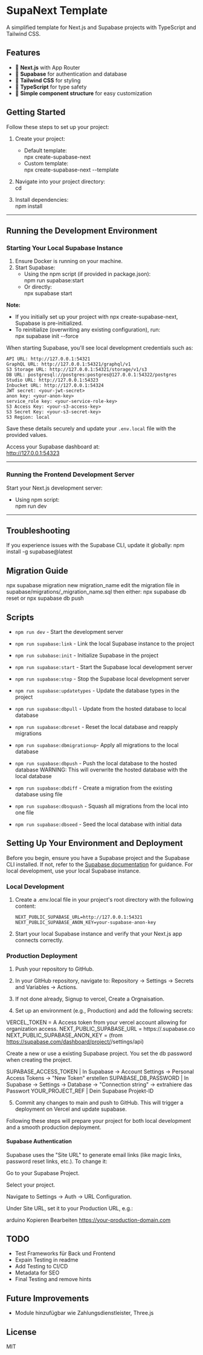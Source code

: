 # SupaNext Template

A simplified template for Next.js and Supabase projects with TypeScript and Tailwind CSS.

## Features

- 🚀 **Next.js** with App Router
- 🔐 **Supabase** for authentication and database
- 🎨 **Tailwind CSS** for styling
- 📝 **TypeScript** for type safety
- 🧩 **Simple component structure** for easy customization

## Getting Started

Follow these steps to set up your project:

1. Create your project:
    - Default template:  
      npx create-supabase-next <project-name>
    - Custom template:  
      npx create-supabase-next --template <template-url>

2. Navigate into your project directory:  
    cd <project-name>

3. Install dependencies:  
    npm install

---

## Running the Development Environment

### Starting Your Local Supabase Instance

1. Ensure Docker is running on your machine.
2. Start Supabase:
    - Using the npm script (if provided in package.json):  
      npm run supabase:start
    - Or directly:  
      npx supabase start

**Note:**  
- If you initially set up your project with npx create-supabase-next, Supabase is pre-initialized.
- To reinitialize (overwriting any existing configuration), run:  
  npx supabase init --force

When starting Supabase, you'll see local development credentials such as:

```
API URL: http://127.0.0.1:54321
GraphQL URL: http://127.0.0.1:54321/graphql/v1
S3 Storage URL: http://127.0.0.1:54321/storage/v1/s3
DB URL: postgresql://postgres:postgres@127.0.0.1:54322/postgres
Studio URL: http://127.0.0.1:54323
Inbucket URL: http://127.0.0.1:54324
JWT secret: <your-jwt-secret>
anon key: <your-anon-key>
service_role key: <your-service-role-key>
S3 Access Key: <your-s3-access-key>
S3 Secret Key: <your-s3-secret-key>
S3 Region: local
```

Save these details securely and update your `.env.local` file with the provided values.

Access your Supabase dashboard at:  
http://127.0.0.1:54323

---

### Running the Frontend Development Server

Start your Next.js development server:
- Using npm script:  
  npm run dev

---

## Troubleshooting

If you experience issues with the Supabase CLI, update it globally:
npm install -g supabase@latest
## Migration Guide
npx supabase migration new migration_name
edit the migration file in supabase/migrations/<timestamp>_migration_name.sql
then either:
npx supabase db reset 
or
npx supabase db push


## Scripts
- `npm run dev` - Start the development server
- `npm run supabase:link` - Link the local Supabase instance to the project
- `npm run subabase:init` - Initialize Supabase in the project
- `npm run supabase:start` - Start the Supabase local development server
- `npm run supabase:stop` - Stop the Supabase local development server
- `npm run supabase:updatetypes` - Update the database types in the project
- `npm run supabase:dbpull` - Update from the hosted database to local database
- `npm run supabase:dbreset` - Reset the local database and reapply migrations
- `npm run supabase:dbmigrationup`- Apply all migrations to the local database
- `npm run supabase:dbpush` - Push the local database to the hosted database WARNING: This will overwrite the hosted database with the local database
- `npm run supabase:dbdiff` - Create a migration from the existing database using file
- `npm run supabase:dbsquash` - Squash all migrations from the local into one file


- `npm run supabase:dbseed` - Seed the local database with initial data

## Setting Up Your Environment and Deployment

Before you begin, ensure you have a Supabase project and the Supabase CLI installed. If not, refer to the [Supabase documentation](https://supabase.com/docs/guides/cli) for guidance. For local development, use your local Supabase instance.

### Local Development

1. Create a .env.local file in your project's root directory with the following content:
    ```
    NEXT_PUBLIC_SUPABASE_URL=http://127.0.0.1:54321
    NEXT_PUBLIC_SUPABASE_ANON_KEY=your-supabase-anon-key
    ```

2. Start your local Supabase instance and verify that your Next.js app connects correctly.

### Production Deployment

1. Push your repository to GitHub.
2. In your GitHub repository, navigate to:
    Repository → Settings → Secrets and Variables → Actions.

3. If not done already, Signup to vercel, Create a Orgnaisation.

4. Set up an environment (e.g., Production) and add the following secrets:

VERCEL_TOKEN = A Access token from your vercel account allowing for organization access.
NEXT_PUBLIC_SUPABASE_URL = https://<project-id>.supabase.co 
NEXT_PUBLIC_SUPABASE_ANON_KEY = (from https://supabase.com/dashboard/project/<project-id>/settings/api)

Create a new or use a existing Supabase project. You set the db password when creating the project.

SUPABASE_ACCESS_TOKEN | In Supabase → Account Settings → Personal Access Tokens → "New Token" erstellen
SUPABASE_DB_PASSWORD | In Supabase → Settings → Database → "Connection string" → extrahiere das Passwort
YOUR_PROJECT_REF | Dein Supabase Projekt-ID

5. Commit any changes to main and push to GitHub. This will trigger a deployment on Vercel and update supabase.

Following these steps will prepare your project for both local development and a smooth production deployment.

#### Supabase Authentication
Supabase uses the "Site URL" to generate email links (like magic links, password reset links, etc.). To change it:

Go to your Supabase Project.

Select your project.

Navigate to Settings → Auth → URL Configuration.

Under Site URL, set it to your Production URL, e.g.:

arduino
Kopieren
Bearbeiten
https://your-production-domain.com





## TODO
- Test Frameworks für Back und Frontend
- Expain Testing in readme
- Add Testing to CI/CD
- Metadata for SEO
- Final Testing and remove hints 

## Future Improvements

- Module hinzufügbar wie Zahlungsdienstleister, Three.js

## License

MIT
